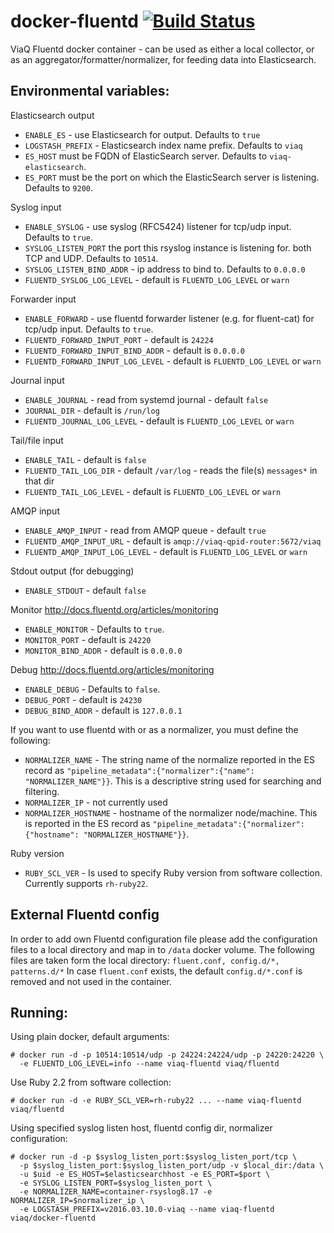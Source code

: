 # docker-fluentd [![Build Status](https://travis-ci.org/ViaQ/docker-fluentd.svg?branch=master)](https://travis-ci.org/ViaQ/docker-fluentd)
ViaQ Fluentd docker container - can be used as either a local collector, or as an aggregator/formatter/normalizer, for feeding data into Elasticsearch.

## Environmental variables:
Elasticsearch output
* `ENABLE_ES` - use Elasticsearch for output.  Defaults to `true`
* `LOGSTASH_PREFIX` - Elasticsearch index name prefix.  Defaults to `viaq`
* `ES_HOST` must be FQDN of ElasticSearch server.  Defaults to `viaq-elasticsearch`.
* `ES_PORT` must be the port on which the ElasticSearch server is listening.  Defaults to `9200`.

Syslog input
* `ENABLE_SYSLOG` - use syslog (RFC5424) listener for tcp/udp input.  Defaults to `true`.
* `SYSLOG_LISTEN_PORT` the port this rsyslog instance is listening for. both TCP and UDP.  Defaults to `10514`.
* `SYSLOG_LISTEN_BIND_ADDR` - ip address to bind to.  Defaults to `0.0.0.0`
* `FLUENTD_SYSLOG_LOG_LEVEL` - default is `FLUENTD_LOG_LEVEL` or `warn`

Forwarder input
* `ENABLE_FORWARD` - use fluentd forwarder listener (e.g. for fluent-cat) for tcp/udp input.  Defaults to `true`.
* `FLUENTD_FORWARD_INPUT_PORT` - default is `24224`
* `FLUENTD_FORWARD_INPUT_BIND_ADDR` - default is `0.0.0.0`
* `FLUENTD_FORWARD_INPUT_LOG_LEVEL` - default is `FLUENTD_LOG_LEVEL` or `warn`

Journal input
* `ENABLE_JOURNAL` - read from systemd journal - default `false`
* `JOURNAL_DIR` - default is `/run/log`
* `FLUENTD_JOURNAL_LOG_LEVEL` - default is `FLUENTD_LOG_LEVEL` or `warn`

Tail/file input
* `ENABLE_TAIL` - default is `false`
* `FLUENTD_TAIL_LOG_DIR` - default `/var/log` - reads the file(s) `messages*` in that dir
* `FLUENTD_TAIL_LOG_LEVEL` - default is `FLUENTD_LOG_LEVEL` or `warn`

AMQP input
* `ENABLE_AMQP_INPUT` - read from AMQP queue - default `true`
* `FLUENTD_AMQP_INPUT_URL` - default is `amqp://viaq-qpid-router:5672/viaq`
* `FLUENTD_AMQP_INPUT_LOG_LEVEL` - default is `FLUENTD_LOG_LEVEL` or `warn`

Stdout output (for debugging)
* `ENABLE_STDOUT` - default `false`

Monitor http://docs.fluentd.org/articles/monitoring
* `ENABLE_MONITOR` - Defaults to `true`.
* `MONITOR_PORT` - default is `24220`
* `MONITOR_BIND_ADDR` - default is `0.0.0.0`

Debug http://docs.fluentd.org/articles/monitoring
* `ENABLE_DEBUG` - Defaults to `false`.
* `DEBUG_PORT` - default is `24230`
* `DEBUG_BIND_ADDR` - default is `127.0.0.1`

If you want to use fluentd with or as a normalizer, you must define the following:

* `NORMALIZER_NAME` - The string name of the normalize reported in the ES record as `"pipeline_metadata":{"normalizer":{"name": "NORMALIZER_NAME"}}`.  This is a descriptive string used for searching and filtering.
* `NORMALIZER_IP` - not currently used
* `NORMALIZER_HOSTNAME` - hostname of the normalizer node/machine.  This is reported in the ES record as `"pipeline_metadata":{"normalizer":{"hostname": "NORMALIZER_HOSTNAME"}}`.

Ruby version
* `RUBY_SCL_VER` - Is used to specify Ruby version from software collection. Currently supports `rh-ruby22`. 

## External Fluentd config
In order to add own Fluentd configuration file please add the configuration files to a local directory and map in to `/data` docker volume.
The following files are taken form the local directory:
`fluent.conf, config.d/*, patterns.d/*`
In case `fluent.conf` exists, the default `config.d/*.conf` is removed and not used in the container.


## Running:

Using plain docker, default arguments:

    # docker run -d -p 10514:10514/udp -p 24224:24224/udp -p 24220:24220 \
      -e FLUENTD_LOG_LEVEL=info --name viaq-fluentd viaq/fluentd

Use Ruby 2.2 from software collection:

    # docker run -d -e RUBY_SCL_VER=rh-ruby22 ... --name viaq-fluentd viaq/fluentd

Using specified syslog listen host, fluentd config dir, normalizer configuration:

    # docker run -d -p $syslog_listen_port:$syslog_listen_port/tcp \
      -p $syslog_listen_port:$syslog_listen_port/udp -v $local_dir:/data \
      -u $uid -e ES_HOST=$elasticsearchhost -e ES_PORT=$port \
      -e SYSLOG_LISTEN_PORT=$syslog_listen_port \
      -e NORMALIZER_NAME=container-rsyslog8.17 -e NORMALIZER_IP=$normalizer_ip \
      -e LOGSTASH_PREFIX=v2016.03.10.0-viaq --name viaq-fluentd viaq/docker-fluentd
